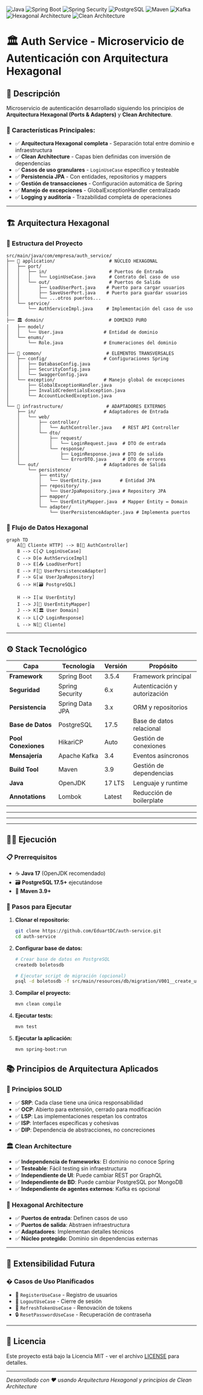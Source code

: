![Java](https://img.shields.io/badge/Java-17-blue?logo=java&logoColor=white)
![Spring Boot](https://img.shields.io/badge/Spring%20Boot-3.5.4-brightgreen?logo=springboot&logoColor=white)
![Spring Security](https://img.shields.io/badge/Spring%20Security-6.x-green?logo=springsecurity&logoColor=white)
![PostgreSQL](https://img.shields.io/badge/PostgreSQL-17.5-blue?logo=postgresql&logoColor=white)
![Maven](https://img.shields.io/badge/Maven-3.9-red?logo=apachemaven&logoColor=white)
![Kafka](https://img.shields.io/badge/Kafka-3.4-yellow?logo=apachekafka&logoColor=black)
![Hexagonal Architecture](https://img.shields.io/badge/Architecture-Hexagonal-orange)
![Clean Architecture](https://img.shields.io/badge/Architecture-Clean-purple)

# 🏛️ Auth Service - Microservicio de Autenticación con Arquitectura Hexagonal

## 📖 Descripción

Microservicio de autenticación desarrollado siguiendo los principios de **Arquitectura Hexagonal (Ports & Adapters)** y **Clean Architecture**.

### 🎯 Características Principales:

- ✅ **Arquitectura Hexagonal completa** - Separación total entre dominio e infraestructura
- ✅ **Clean Architecture** - Capas bien definidas con inversión de dependencias
- ✅ **Casos de uso granulares** - `LoginUseCase` específico y testeable
- ✅ **Persistencia JPA** - Con entidades, repositorios y mappers
- ✅ **Gestión de transacciones** - Configuración automática de Spring
- ✅ **Manejo de excepciones** - GlobalExceptionHandler centralizado
- ✅ **Logging y auditoría** - Trazabilidad completa de operaciones

---

## 🏗️ Arquitectura Hexagonal

### 📐 Estructura del Proyecto

```
src/main/java/com/empresa/auth_service/
├── 🎯 application/                    # NÚCLEO HEXAGONAL
│   ├── port/
│   │   ├── in/                       # Puertos de Entrada
│   │   │   └── LoginUseCase.java     # Contrato del caso de uso
│   │   └── out/                      # Puertos de Salida
│   │       ├── LoadUserPort.java    # Puerto para cargar usuarios
│   │       ├── SaveUserPort.java    # Puerto para guardar usuarios
│   │       └── ...otros puertos...
│   └── service/
│       └── AuthServiceImpl.java     # Implementación del caso de uso
│
├── 🏛️ domain/                        # DOMINIO PURO
│   ├── model/
│   │   └── User.java               # Entidad de dominio
│   └── enums/
│       └── Role.java               # Enumeraciones del dominio
│
├── 🔧 common/                        # ELEMENTOS TRANSVERSALES
│   ├── config/                     # Configuraciones Spring
│   │   ├── DatabaseConfig.java
│   │   ├── SecurityConfig.java
│   │   └── SwaggerConfig.java
│   └── exception/                  # Manejo global de excepciones
│       ├── GlobalExceptionHandler.java
│       ├── InvalidCredentialsException.java
│       └── AccountLockedException.java
│
└── 🔌 infrastructure/                # ADAPTADORES EXTERNOS
    ├── in/                         # Adaptadores de Entrada
    │   └── web/
    │       ├── controller/
    │       │   └── AuthController.java    # REST API Controller
    │       └── dto/
    │           ├── request/
    │           │   └── LoginRequest.java  # DTO de entrada
    │           └── response/
    │               ├── LoginResponse.java # DTO de salida
    │               └── ErrorDTO.java      # DTO de errores
    └── out/                        # Adaptadores de Salida
        └── persistence/
            ├── entity/
            │   └── UserEntity.java       # Entidad JPA
            ├── repository/
            │   └── UserJpaRepository.java # Repository JPA
            ├── mapper/
            │   └── UserEntityMapper.java  # Mapper Entity ↔ Domain
            └── adapter/
                └── UserPersistenceAdapter.java # Implementa puertos
```

### 🔄 Flujo de Datos Hexagonal

```mermaid
graph TD
    A[📱 Cliente HTTP] --> B[🎯 AuthController]
    B --> C[📋 LoginUseCase]
    C --> D[⚙️ AuthServiceImpl]
    D --> E[📤 LoadUserPort]
    E --> F[🔌 UserPersistenceAdapter]
    F --> G[📊 UserJpaRepository]
    G --> H[🗃️ PostgreSQL]

    H --> I[📊 UserEntity]
    I --> J[🔄 UserEntityMapper]
    J --> K[🏛️ User Domain]
    K --> L[📋 LoginResponse]
    L --> N[📱 Cliente]
```

---

## ⚙️ Stack Tecnológico

| Capa                | Tecnología      | Versión | Propósito                    |
| ------------------- | --------------- | ------- | ---------------------------- |
| **Framework**       | Spring Boot     | 3.5.4   | Framework principal          |
| **Seguridad**       | Spring Security | 6.x     | Autenticación y autorización |
| **Persistencia**    | Spring Data JPA | 3.x     | ORM y repositorios           |
| **Base de Datos**   | PostgreSQL      | 17.5    | Base de datos relacional     |
| **Pool Conexiones** | HikariCP        | Auto    | Gestión de conexiones        |
| **Mensajería**      | Apache Kafka    | 3.4     | Eventos asíncronos           |
| **Build Tool**      | Maven           | 3.9     | Gestión de dependencias      |
| **Java**            | OpenJDK         | 17 LTS  | Lenguaje y runtime           |
| **Annotations**     | Lombok          | Latest  | Reducción de boilerplate     |

---

---

---

## 🏃‍♂️ Ejecución

### 📋 Prerrequisitos

- ☕ **Java 17** (OpenJDK recomendado)
- 🗃️ **PostgreSQL 17.5+** ejecutándose
- 🔨 **Maven 3.9+**

### 🚀 Pasos para Ejecutar

1. **Clonar el repositorio:**

   ```bash
   git clone https://github.com/EduartDC/auth-service.git
   cd auth-service
   ```

2. **Configurar base de datos:**

   ```bash
   # Crear base de datos en PostgreSQL
   createdb boletosdb

   # Ejecutar script de migración (opcional)
   psql -d boletosdb -f src/main/resources/db/migration/V001__create_users_table.sql
   ```

3. **Compilar el proyecto:**

   ```bash
   mvn clean compile
   ```

4. **Ejecutar tests:**

   ```bash
   mvn test
   ```

5. **Ejecutar la aplicación:**
   ```bash
   mvn spring-boot:run
   ```

## 📚 Principios de Arquitectura Aplicados

### 🎯 Principios SOLID

- ✅ **SRP**: Cada clase tiene una única responsabilidad
- ✅ **OCP**: Abierto para extensión, cerrado para modificación
- ✅ **LSP**: Las implementaciones respetan los contratos
- ✅ **ISP**: Interfaces específicas y cohesivas
- ✅ **DIP**: Dependencia de abstracciones, no concreciones

### 🏛️ Clean Architecture

- ✅ **Independencia de frameworks**: El dominio no conoce Spring
- ✅ **Testeable**: Fácil testing sin infraestructura
- ✅ **Independiente de UI**: Puede cambiar REST por GraphQL
- ✅ **Independiente de BD**: Puede cambiar PostgreSQL por MongoDB
- ✅ **Independiente de agentes externos**: Kafka es opcional

### 🔶 Hexagonal Architecture

- ✅ **Puertos de entrada**: Definen casos de uso
- ✅ **Puertos de salida**: Abstraen infraestructura
- ✅ **Adaptadores**: Implementan detalles técnicos
- ✅ **Núcleo protegido**: Dominio sin dependencias externas

---

## 🔄 Extensibilidad Futura

### � Casos de Uso Planificados

- 📝 `RegisterUseCase` - Registro de usuarios
- 🚪 `LogoutUseCase` - Cierre de sesión
- 🔄 `RefreshTokenUseCase` - Renovación de tokens
- 🔒 `ResetPasswordUseCase` - Recuperación de contraseña

---

## 📄 Licencia

Este proyecto está bajo la Licencia MIT - ver el archivo [LICENSE](LICENSE) para detalles.

---

_Desarrollado con ❤️ usando Arquitectura Hexagonal y principios de Clean Architecture_

